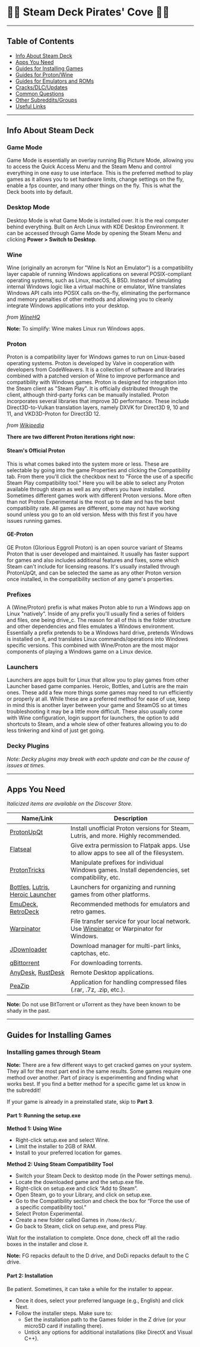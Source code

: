 # 🏴‍☠️ Steam Deck Pirates' Cove 🏴‍☠️

---

## Table of Contents
- [Info About Steam Deck](#info-about-steam-deck)
- [Apps You Need](#apps-you-need)
- [Guides for Installing Games](#guides-for-installing-games)
- [Guides for Proton/Wine](#guides-for-protonwine)
- [Guides for Emulators and ROMs](#guides-for-emulators-and-roms)
- [Cracks/DLC/Updates](#cracksdlcupdates)
- [Common Questions](#common-questionsthings-you-will-encounter)
- [Other Subreddits/Groups](#other-subredditsgroups)
- [Useful Links](#useful-links)

---

## Info About Steam Deck

### Game Mode

Game Mode is essentially an overlay running Big Picture Mode, allowing you to access the Quick Access Menu and the Steam Menu and control everything in one easy to use interface. This is the preferred method to play games as it allows you to set hardware limits, change settings on the fly, enable a fps counter, and many other things on the fly. This is what the Deck boots into by default.

### Desktop Mode

Desktop Mode is what Game Mode is installed over. It is the real computer behind everything. Built on Arch Linux with KDE Desktop Environment. It can be accessed through Game Mode by opening the Steam Menu and clicking **Power > Switch to Desktop**.

### Wine

Wine (originally an acronym for "Wine Is Not an Emulator") is a compatibility layer capable of running Windows applications on several POSIX-compliant operating systems, such as Linux, macOS, & BSD. Instead of simulating internal Windows logic like a virtual machine or emulator, Wine translates Windows API calls into POSIX calls on-the-fly, eliminating the performance and memory penalties of other methods and allowing you to cleanly integrate Windows applications into your desktop.

*from [WineHQ](https://www.winehq.org/)*

**Note:** To simplify: Wine makes Linux run Windows apps.

### Proton

Proton is a compatibility layer for Windows games to run on Linux-based operating systems. Proton is developed by Valve in cooperation with developers from CodeWeavers. It is a collection of software and libraries combined with a patched version of Wine to improve performance and compatibility with Windows games. Proton is designed for integration into the Steam client as "Steam Play". It is officially distributed through the client, although third-party forks can be manually installed. Proton incorporates several libraries that improve 3D performance. These include Direct3D-to-Vulkan translation layers, namely DXVK for Direct3D 9, 10 and 11, and VKD3D-Proton for Direct3D 12.

*from [Wikipedia](https://www.wikipedia.org)*

**There are two different Proton iterations right now:**

#### Steam's Official Proton

This is what comes baked into the system more or less. These are selectable by going into the game Properties and clicking the Compatibility tab. From there you'll click the checkbox next to "Force the use of a specific Steam Play compatibility tool." Here you will be able to select any Proton available through steam as well as any others you have installed. Sometimes different games work with different Proton versions. More often than not Proton Experimental is the most up to date and has the best compatibility rate. All games are different, some may not have working sound unless you go to an old version. Mess with this first if you have issues running games.

#### GE-Proton

GE Proton (Glorious Eggroll Proton) is an open source variant of Steams Proton that is user developed and maintained. It usually has faster support for games and also includes additional features and fixes, some which Steam can't include for licensing reasons. It's usually installed through ProtonUpQt, and can be selected the same as any other Proton version once installed, in the compatibility section of any game's properties.

### Prefixes

A (Wine/Proton) prefix is what makes Proton able to run a Windows app on Linux "natively". Inside of any prefix you'll usually find a series of folders and files, one being drive_c. The reason for all of this is the folder structure and other dependencies and files emulates a Windows environment. Essentially a prefix pretends to be a Windows hard drive, pretends Windows is installed on it, and translates Linux commands/operations into Windows specific versions. This combined with Wine/Proton are the most major components of playing a Windows game on a Linux device.

### Launchers

Launchers are apps built for Linux that allow you to play games from other Launcher based game companies. Heroic, Bottles, and Lutris are the main ones. These add a few more things some games may need to run efficiently or properly at all. While these are a preferred method for ease of use, keep in mind this is another layer between your game and SteamOS so at times troubleshooting it may be a little more difficult. These also usually come with Wine configuration, login support for launchers, the option to add shortcuts to Steam, and a whole slew of other features allowing you to do less tinkering and kind of just get going.

### Decky Plugins

*Note: Decky plugins may break with each update and can be the cause of issues at times.*

---

## Apps You Need

*Italicized items are available on the Discover Store.*

| Name/Link | Description |
|-----------|-------------|
| [ProtonUpQt](https://davidotek.github.io/protonup-qt/) | Install unofficial Proton versions for Steam, Lutris, and more. Highly recommended. |
| [Flatseal](https://github.com/tchx84/Flatseal) | Give extra permission to Flatpak apps. Use to allow apps to see all of the filesystem. |
| [ProtonTricks](https://github.com/Matoking/protontricks) | Manipulate prefixes for individual Windows games. Install dependencies, set compatibility, etc. |
| [Bottles](https://usebottles.com), [Lutris](https://lutris.net), [Heroic Launcher](https://heroicgameslauncher.com) | Launchers for organizing and running games from other platforms. |
| [EmuDeck](https://www.emudeck.com), [RetroDeck](https://retrodeck.net) | Recommended methods for emulators and retro games. |
| [Warpinator](https://warpinator.com/warpinator-download/) | File transfer service for your local network. Use [Winpinator](https://winpinator.swisz.cz/) or Warpinator for Windows. |
| [JDownloader](https://jdownloader.org) | Download manager for multi-part links, captchas, etc. |
| [qBittorrent](https://www.qbittorrent.org) | For downloading torrents. |
| [AnyDesk](https://anydesk.com/en), [RustDesk](https://rustdesk.com) | Remote Desktop applications. |
| [PeaZip](https://peazip.github.io) | Application for handling compressed files (.rar, .7z, .zip, etc.). |

**Note:** Do not use BitTorrent or uTorrent as they have been known to be shady in the past.

---

## Guides for Installing Games

### Installing games through Steam

**Note:** There are a few different ways to get cracked games on your system. They all for the most part end in the same results. Some games require one method over another. Part of piracy is experimenting and finding what works best. If you find a better method for a specific game let us know in the subreddit!

If your game is already in a preinstalled state, skip to **Part 3**.

#### Part 1: Running the setup.exe

**Method 1: Using Wine**
- Right-click setup.exe and select Wine.
- Limit the installer to 2GB of RAM.
- Install to your preferred location for games.

**Method 2: Using Steam Compatibility Tool**
- Switch your Steam Deck to desktop mode (in the Power settings menu).
- Locate the downloaded game and the setup.exe file.
- Right-click on setup.exe and click “Add to Steam”.
- Open Steam, go to your Library, and click on setup.exe.
- Go to the Compatibility section and check the box for “Force the use of a specific compatibility tool.”
- Select Proton Experimental.
- Create a new folder called Games in `/home/deck/`.
- Go back to Steam, click on setup.exe, and press Play.


Wait for the installation to complete. Once done, check off all the radio boxes in the installer and close it.

**Note:** FG repacks default to the D drive, and DoDi repacks default to the C drive.

#### Part 2: Installation

Be patient. Sometimes, it can take a while for the installer to appear.

- Once it does, select your preferred language (e.g., English) and click Next.
- Follow the installer steps. Make sure to:
  - Set the installation path to the Games folder in the Z drive (or your microSD card if installing there).
  - Untick any options for additional installations (like DirectX and Visual C++).
